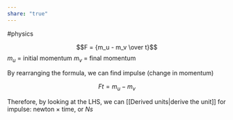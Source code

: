 ```yaml
---
share: "true"
---
```

#physics

$$F = {m_u - m_v \over t}$$
$m_u$  = initial momentum
$m_v$  = final momentum

By rearranging the formula, we can find impulse (change in momentum)

$$Ft = {m_u- m_v} $$

Therefore, by looking at the LHS, we can [[Derived units|derive the unit]] for impulse: newton $\times$ time, or $Ns$ 
